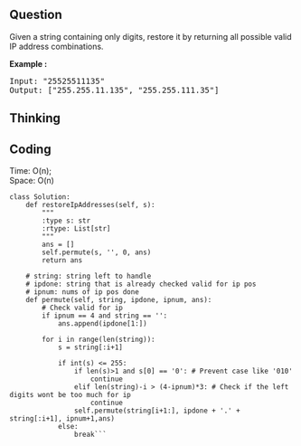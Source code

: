 ## Question
Given a string containing only digits, restore it by returning all possible valid IP address combinations.

**Example :**   
<pre>
Input: "25525511135"
Output: ["255.255.11.135", "255.255.111.35"]
</pre>

## Thinking


## Coding
Time: O(n);<br>
Space: O(n)
```python3
class Solution:
    def restoreIpAddresses(self, s):
        """
        :type s: str
        :rtype: List[str]
        """
        ans = []
        self.permute(s, '', 0, ans)
        return ans
        
    # string: string left to handle
    # ipdone: string that is already checked valid for ip pos
    # ipnum: nums of ip pos done
    def permute(self, string, ipdone, ipnum, ans):
        # Check valid for ip
        if ipnum == 4 and string == '':
            ans.append(ipdone[1:])
        
        for i in range(len(string)):
            s = string[:i+1]
            
            if int(s) <= 255:
                if len(s)>1 and s[0] == '0': # Prevent case like '010'
                    continue
                elif len(string)-i > (4-ipnum)*3: # Check if the left digits wont be too much for ip
                    continue
                self.permute(string[i+1:], ipdone + '.' + string[:i+1], ipnum+1,ans)        
            else:
                break```

